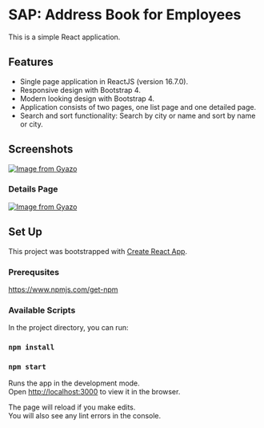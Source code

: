 # SAP: Address Book for Employees


This is a simple React application.

## Features

- Single page application in ReactJS (version 16.7.0). 
- Responsive design with Bootstrap 4.
- Modern looking design with Bootstrap 4.
- Application consists of two pages, one list page and one detailed page.
- Search and sort functionality: Search by city or name and sort by name or city.
 
## Screenshots

[![Image from Gyazo](https://i.gyazo.com/0d61b21ce25b2f91bb1af8e3d9c2a76c.png)](https://gyazo.com/0d61b21ce25b2f91bb1af8e3d9c2a76c)

### Details Page


[![Image from Gyazo](https://i.gyazo.com/5ae9740124141269b7ee6a0b5bd128ea.png)](https://gyazo.com/5ae9740124141269b7ee6a0b5bd128ea)


## Set Up
 
This project was bootstrapped with [Create React App](https://github.com/facebook/create-react-app).

### Prerequsites

https://www.npmjs.com/get-npm

### Available Scripts

In the project directory, you can run:

### `npm install`

### `npm start`

Runs the app in the development mode.<br>
Open [http://localhost:3000](http://localhost:3000) to view it in the browser.

The page will reload if you make edits.<br>
You will also see any lint errors in the console.


